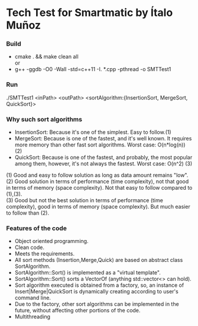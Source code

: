 # Tech Test for Smartmatic by Ítalo Muñoz

### Build 
* cmake . && make clean all
<br>or<br>
* g++ -ggdb -O0 -Wall -std=c++11 -I. *.cpp -pthread -o SMTTest1


### Run
./SMTTest1 \<inPath\> \<outPath\> \<sortAlgorithm:{InsertionSort, MergeSort, QuickSort}\>

### Why such sort algorithms
* InsertionSort: Because it's one of the simplest. Easy to follow.(1)
* MergeSort: Because is one of the fastest, and it's well known. It requires more memory than other fast sort algorithms. Worst case: O(n*log(n)) (2)
* QuickSort: Because is one of the fastest, and probably, the most popular among them, however, it's not always the fastest. Worst case: O(n^2) (3)

(1) Good and easy to follow solution as long as data amount remains "low".
<br>
(2) Good solution in terms of performance (time complexity), not that good in terms of memory (space complexity). Not that easy to follow compared to (1),(3).
<br>
(3) Good but not the best solution in terms of performance (time complexity), good in terms of memory (space complexity). But much easier to follow than (2).

### Features of the code
* Object oriented programming.
* Clean code.
* Meets the requirements.
* All sort methods (Insertion,Merge,Quick) are based on abstract class SortAlgorithm.
* SortAlgorithm::Sort() is implemented as a "virtual template".
* SortAlgorithm::Sort() sorts a VectorOf<datatype-here> (anything std::vector<> can hold).
* Sort algorithm executed is obtained from a factory, so, an instance of Insert|Merge|QuickSort is dynamically creating according to user's command line.
* Due to the factory, other sort algorithms can be implemented in the future, without affecting other portions of the code.
* Multithreading
